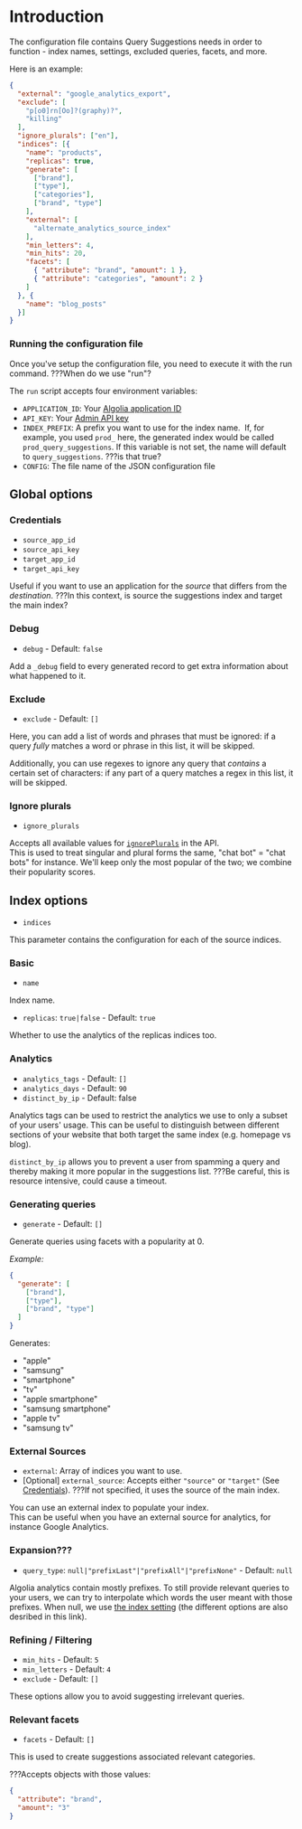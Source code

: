 # Introduction

The configuration file contains Query Suggestions needs in order to function - index names, settings, excluded queries, facets, and more. 

Here is an example:

```json
{
  "external": "google_analytics_export",
  "exclude": [
    "p[o0]rn[Oo]?(graphy)?",
    "killing"
  ],
  "ignore_plurals": ["en"],
  "indices": [{
    "name": "products",
    "replicas": true,
    "generate": [
      ["brand"],
      ["type"],
      ["categories"],
      ["brand", "type"]
    ],
    "external": [
      "alternate_analytics_source_index"
    ],
    "min_letters": 4,
    "min_hits": 20,
    "facets": [
      { "attribute": "brand", "amount": 1 },
      { "attribute": "categories", "amount": 2 }
    ]
  }, {
    "name": "blog_posts"
  }]
}
```

### Running the configuration file

Once you've setup the configuration file, you need to execute it with the run command. ???When do we use "run"?

The `run` script accepts four environment variables:
- `APPLICATION_ID`: Your [Algolia application ID][api_keys_page]
- `API_KEY`: Your [Admin API key][api_keys_page]
- `INDEX_PREFIX`: A prefix you want to use for the index name.
  If, for example, you used `prod_` here, the generated index would be called `prod_query_suggestions`. If this variable is not set, the name will default to `query_suggestions`. ???is that true?
- `CONFIG`: The file name of the JSON configuration file

[api_keys_page]: https://www.algolia.com/api-keys

## Global options

### Credentials

- `source_app_id`
- `source_api_key`
- `target_app_id`
- `target_api_key`

Useful if you want to use an application for the *source* that differs from the *destination*. ???In this context, is source the suggestions index and target the main index?

### Debug

- `debug` - Default: `false`

Add a `_debug` field to every generated record to get extra information about what happened to it.

### Exclude

- `exclude` - Default: `[]`

Here, you can add a list of words and phrases that must be ignored: if a query *fully* matches a word or phrase in this list, it will be skipped.

Additionally, you can use regexes to ignore any query that *contains* a certain set of characters:
if any part of a query matches a regex in this list, it will be skipped.

### Ignore plurals

- `ignore_plurals`

Accepts all available values for [`ignorePlurals`][ignore_plurals] in the API.  
This is used to treat singular and plural forms the same, "chat bot" = "chat bots" for instance.
We'll keep only the most popular of the two; we combine their popularity scores.

[ignore_plurals]: https://www.algolia.com/doc/api-reference/api-parameters/ignorePlurals/

## Index options

- `indices`

This parameter contains the configuration for each of the source indices.

### Basic

- `name`

Index name.

- `replicas`: `true|false` - Default: `true`

Whether to use the analytics of the replicas indices too.

### Analytics

- `analytics_tags` - Default: `[]`
- `analytics_days` - Default: `90`
- `distinct_by_ip` - Default: false

Analytics tags can be used to restrict the analytics we use to only a subset of your users' usage.
This can be useful to distinguish between different sections of your website that both target the same index (e.g. homepage vs blog).

`distinct_by_ip` allows you to prevent a user from spamming a query and thereby making it more popular in the suggestions list. ???Be careful, this is resource intensive, could cause a timeout.

### Generating queries

- `generate` - Default: `[]`

Generate queries using facets with a popularity at 0.

_Example:_

```json
{
  "generate": [
    ["brand"],
    ["type"],
    ["brand", "type"]
  ]
}
```

Generates:
- "apple"
- "samsung"
- "smartphone"
- "tv"
- "apple smartphone"
- "samsung smartphone"
- "apple tv"
- "samsung tv"

### External Sources

- `external`: Array of indices you want to use.
- [Optional] `external_source`: Accepts either `"source"` or `"target"` (See [Credentials](#credentials)). ???If not specified, it uses the source of the main index.

You can use an external index to populate your index.  
This can be useful when you have an external source for analytics, for instance Google Analytics.

### Expansion???

- `query_type`: `null|"prefixLast"|"prefixAll"|"prefixNone"` - Default: `null`

Algolia analytics contain mostly prefixes.
To still provide relevant queries to your users, we can try to interpolate which words the user meant with those prefixes.
When null, we use [the index setting][query_type] (the different options are also desribed in this link).

[query_type]: https://www.algolia.com/doc/api-reference/api-parameters/queryType/

### Refining / Filtering

- `min_hits` - Default: `5`
- `min_letters` - Default: `4`
- `exclude` - Default: `[]`

These options allow you to avoid suggesting irrelevant queries.

### Relevant facets

- `facets` - Default: `[]`

This is used to create suggestions associated relevant categories.

???Accepts objects with those values:

```json
{
  "attribute": "brand",
  "amount": "3"
}
```
